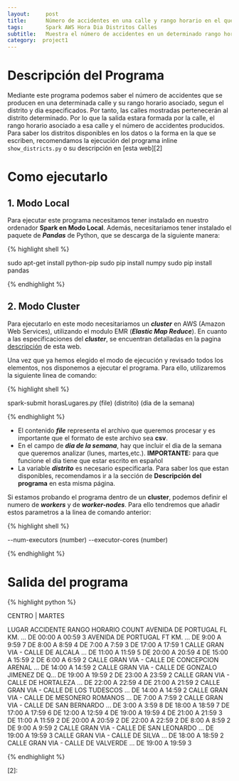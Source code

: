 ```yaml
---
layout:     post
title:      Número de accidentes en una calle y rango horario en el que se produce en un distrito y dia determinados
tags: 		Spark AWS Hora Dia Distritos Calles
subtitle:  	Muestra el número de accidentes en un determinado rango horario de una calle a partir de un distrito y dia especificados
category:  project1
---
```

<!-- Start Writing Below in Markdown -->

# Descripción del Programa
Mediante este programa podemos saber el número de accidentes que se producen en una determinada calle y su rango horario asociado, segun el distrito y dia especificados. Por tanto, las calles mostradas pertenecerán al distrito determinado.
Por lo que la salida estara formada por la calle, el rango horario asociado a esa calle y el número de accidentes producidos.
Para saber los distritos disponibles en los datos o la forma en la que se escriben, recomendamos la ejecución del programa inline `show_districts.py` o su descripción en [esta web][2]
# Como ejecutarlo

## 1. Modo Local
Para ejecutar este programa necesitamos tener instalado en nuestro ordenador **Spark en Modo Local**. Además, necesitariamos tener instalado el paquete de ***Pandas*** de Python, que se descarga de la siguiente manera:

{% highlight shell %}

sudo apt-get install python-pip
sudo pip install numpy
sudo pip install pandas

{% endhighlight %}

## 2. Modo Cluster
Para ejecutarlo en este modo necesitariamos un ***cluster*** en AWS (Amazon Web Services), utilizando el modulo EMR (***Elastic Map Reduce***). En cuanto a las especificaciones del ***cluster***, se encuentran detalladas en la pagina [descripción][1] de esta web.



Una vez que ya hemos elegido el modo de ejecución y revisado todos los elementos, nos disponemos a ejecutar el programa. Para ello, utilizaremos la siguiente linea de comando: 

{% highlight shell %}

spark-submit horasLugares.py (file) (distrito) (dia de la semana)

{% endhighlight %}

- El contenido ***file*** representa el archivo que queremos procesar y es importante que el formato de este archivo sea **csv**.
- En el campo de ***dia de la semana***, hay que incluir el dia de la semana que queremos analizar (lunes, martes,etc.). **IMPORTANTE:** para que funcione el dia tiene que estar escrito en español
- La variable ***distrito*** es necesario especificarla. Para saber los que estan disponibles, recomendamos ir a la sección de **Descripción del programa** en esta misma página.


Si estamos probando el programa dentro de un **cluster**, podemos definir el numero de ***workers*** y de ***worker-nodes***. Para ello tendremos que añadir estos parametros a la linea de comando anterior:

{% highlight shell %}

--num-executors (number) --executor-cores (number)

{% endhighlight %}


# Salida del programa

{% highlight python %}

CENTRO | MARTES

LUGAR ACCIDENTE                                    RANGO HORARIO       COUNT 
AVENIDA DE PORTUGAL FL KM.                     ... DE 00:00 A 00:59      3
AVENIDA DE PORTUGAL FT KM.                     ... DE 9:00 A 9:59        7
                                                   DE 8:00 A 8:59        4
                                                   DE 7:00 A 7:59        3
                                                   DE 17:00 A 17:59      1
CALLE  GRAN VIA - CALLE DE ALCALA              ... DE 11:00 A 11:59      5
                                                   DE 20:00 A 20:59      4
                                                   DE 15:00 A 15:59      2
                                                   DE 6:00 A 6:59        2
CALLE  GRAN VIA - CALLE DE CONCEPCION ARENAL   ... DE 14:00 A 14:59      2
CALLE  GRAN VIA - CALLE DE GONZALO JIMENEZ DE Q... DE 19:00 A 19:59      2
                                                   DE 23:00 A 23:59      2
CALLE  GRAN VIA - CALLE DE HORTALEZA           ... DE 22:00 A 22:59      4
                                                   DE 21:00 A 21:59      2
CALLE  GRAN VIA - CALLE DE LOS TUDESCOS        ... DE 14:00 A 14:59      2
CALLE  GRAN VIA - CALLE DE MESONERO ROMANOS    ... DE 7:00 A 7:59        2
CALLE  GRAN VIA - CALLE DE SAN BERNARDO        ... DE 3:00 A 3:59        8
                                                   DE 18:00 A 18:59      7
                                                   DE 17:00 A 17:59      6
                                                   DE 12:00 A 12:59      4
                                                   DE 19:00 A 19:59      4
                                                   DE 21:00 A 21:59      3
                                                   DE 11:00 A 11:59      2
                                                   DE 20:00 A 20:59      2
                                                   DE 22:00 A 22:59      2
                                                   DE 8:00 A 8:59        2
                                                   DE 9:00 A 9:59        2
CALLE  GRAN VIA - CALLE DE SAN LEONARDO        ... DE 19:00 A 19:59      3
CALLE  GRAN VIA - CALLE DE SILVA               ... DE 18:00 A 18:59      2
CALLE  GRAN VIA - CALLE DE VALVERDE            ... DE 19:00 A 19:59      3


{% endhighlight %}

[1]:https://artuyero.github.io/Cloud_BigData_UCM//about/
[2]: